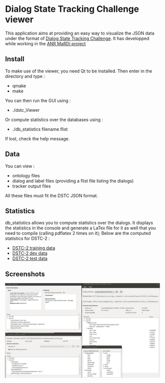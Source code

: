 Dialog State Tracking Challenge viewer
======================================

This application aims at providing an easy way to visualize the JSON data under the format of [Dialog State Tracking Challenge](http://camdial.org/~mh521/dstc/). It has developped while working in the [ANR MaRDi project](http://mardi.metz.supelec.fr)

Install
-------

To make use of the viewer, you need Qt to be installed. Then enter in the directory and type :

- qmake
- make

You can then run the GUI using :

- ./dstc_Viewer

Or compute statistics over the databases using :

- ./db_statistics filename.flist

If lost, check the help message.

Data
----

You can view :

- ontology files
- dialog and label files (providing a flist file listing the dialogs)
- tracker output files

All these files must fit the DSTC JSON format.

Statistics
----------

db_statistics allows you to compute statistics over the dialogs. It displays the statistics in the console and generate a LaTex file for it as well that you need to compile (calling pdflatex 2 times on it); Below are the computed statistics for DSTC-2 :

- [DSTC-2 training data](./dstc2_train.flist.pdf "DSTC-2 training")
- [DSTC-2 dev data](./dstc2_dev.flist.pdf "DSTC-2 dev")
- [DSTC-2 test data](./dstc2_test.flist.pdf "DSTC-2 test")


Screenshots
-----------

![Viewer](./Pics/screenshot.png "The viewers of DSTC files")